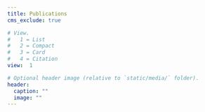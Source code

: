 ```yaml
---
title: Publications
cms_exclude: true

# View.
#   1 = List
#   2 = Compact
#   3 = Card
#   4 = Citation
view:  1

# Optional header image (relative to `static/media/` folder).
header:
  caption: ""
  image: ""
---
```

